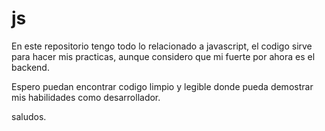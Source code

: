 # js
En este repositorio tengo todo lo relacionado a javascript, el codigo sirve para hacer mis practicas,
aunque considero que mi fuerte por ahora es el backend.

Espero puedan encontrar codigo limpio y legible donde pueda demostrar mis habilidades como desarrollador.

saludos.
